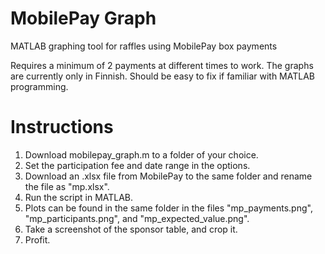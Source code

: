 # MobilePay Graph
MATLAB graphing tool for raffles using MobilePay box payments

Requires a minimum of 2 payments at different times to work.
The graphs are currently only in Finnish. Should be easy to fix if familiar with MATLAB programming.


# Instructions
1. Download mobilepay_graph.m to a folder of your choice.
2. Set the participation fee and date range in the options.
3. Download an .xlsx file from MobilePay to the same folder and rename the file as "mp.xlsx".
4. Run the script in MATLAB.
5. Plots can be found in the same folder in the files "mp_payments.png", "mp_participants.png", and "mp_expected_value.png".
6. Take a screenshot of the sponsor table, and crop it.
7. Profit.
